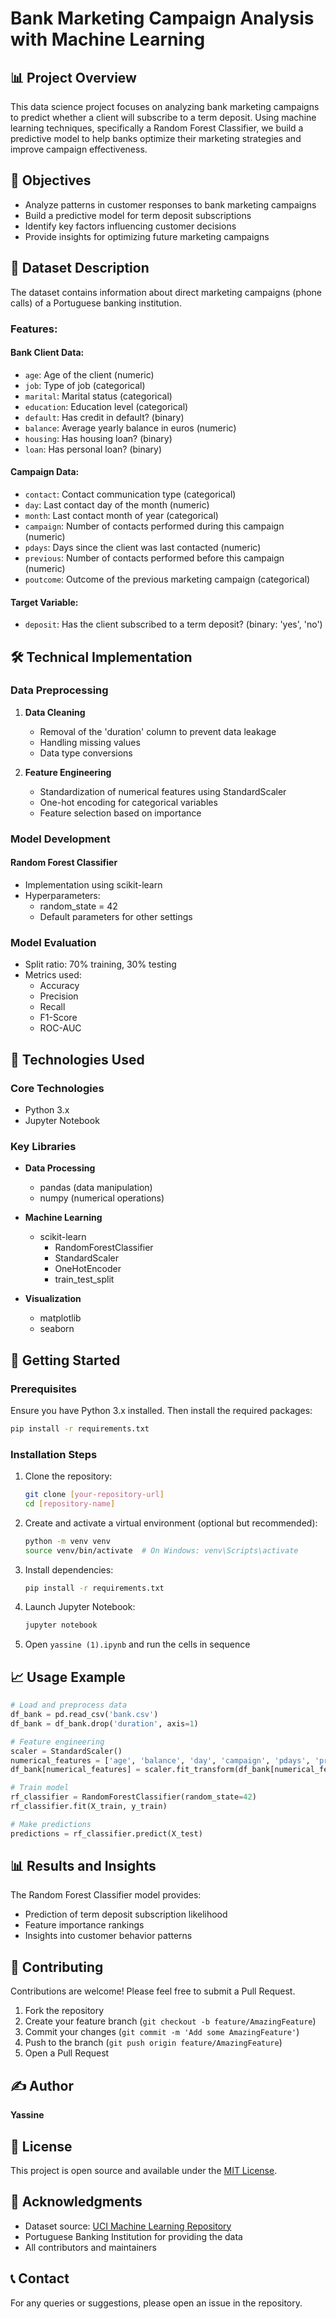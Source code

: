 # Bank Marketing Campaign Analysis with Machine Learning

## 📊 Project Overview

This data science project focuses on analyzing bank marketing campaigns to predict whether a client will subscribe to a term deposit. Using machine learning techniques, specifically a Random Forest Classifier, we build a predictive model to help banks optimize their marketing strategies and improve campaign effectiveness.

## 🎯 Objectives

- Analyze patterns in customer responses to bank marketing campaigns
- Build a predictive model for term deposit subscriptions
- Identify key factors influencing customer decisions
- Provide insights for optimizing future marketing campaigns

## 📑 Dataset Description

The dataset contains information about direct marketing campaigns (phone calls) of a Portuguese banking institution. 

### Features:

#### Bank Client Data:
- `age`: Age of the client (numeric)
- `job`: Type of job (categorical)
- `marital`: Marital status (categorical)
- `education`: Education level (categorical)
- `default`: Has credit in default? (binary)
- `balance`: Average yearly balance in euros (numeric)
- `housing`: Has housing loan? (binary)
- `loan`: Has personal loan? (binary)

#### Campaign Data:
- `contact`: Contact communication type (categorical)
- `day`: Last contact day of the month (numeric)
- `month`: Last contact month of year (categorical)
- `campaign`: Number of contacts performed during this campaign (numeric)
- `pdays`: Days since the client was last contacted (numeric)
- `previous`: Number of contacts performed before this campaign (numeric)
- `poutcome`: Outcome of the previous marketing campaign (categorical)

#### Target Variable:
- `deposit`: Has the client subscribed to a term deposit? (binary: 'yes', 'no')

## 🛠️ Technical Implementation

### Data Preprocessing

1. **Data Cleaning**
   - Removal of the 'duration' column to prevent data leakage
   - Handling missing values
   - Data type conversions

2. **Feature Engineering**
   - Standardization of numerical features using StandardScaler
   - One-hot encoding for categorical variables
   - Feature selection based on importance

### Model Development

#### Random Forest Classifier
- Implementation using scikit-learn
- Hyperparameters:
  - random_state = 42
  - Default parameters for other settings

### Model Evaluation
- Split ratio: 70% training, 30% testing
- Metrics used:
  - Accuracy
  - Precision
  - Recall
  - F1-Score
  - ROC-AUC

## 🔧 Technologies Used

### Core Technologies
- Python 3.x
- Jupyter Notebook

### Key Libraries
- **Data Processing**
  - pandas (data manipulation)
  - numpy (numerical operations)
  
- **Machine Learning**
  - scikit-learn
    - RandomForestClassifier
    - StandardScaler
    - OneHotEncoder
    - train_test_split
    
- **Visualization**
  - matplotlib
  - seaborn

## 🚀 Getting Started

### Prerequisites

Ensure you have Python 3.x installed. Then install the required packages:

```bash
pip install -r requirements.txt
```

### Installation Steps

1. Clone the repository:
   ```bash
   git clone [your-repository-url]
   cd [repository-name]
   ```

2. Create and activate a virtual environment (optional but recommended):
   ```bash
   python -m venv venv
   source venv/bin/activate  # On Windows: venv\Scripts\activate
   ```

3. Install dependencies:
   ```bash
   pip install -r requirements.txt
   ```

4. Launch Jupyter Notebook:
   ```bash
   jupyter notebook
   ```

5. Open `yassine (1).ipynb` and run the cells in sequence

## 📈 Usage Example

```python
# Load and preprocess data
df_bank = pd.read_csv('bank.csv')
df_bank = df_bank.drop('duration', axis=1)

# Feature engineering
scaler = StandardScaler()
numerical_features = ['age', 'balance', 'day', 'campaign', 'pdays', 'previous']
df_bank[numerical_features] = scaler.fit_transform(df_bank[numerical_features])

# Train model
rf_classifier = RandomForestClassifier(random_state=42)
rf_classifier.fit(X_train, y_train)

# Make predictions
predictions = rf_classifier.predict(X_test)
```

## 📊 Results and Insights

The Random Forest Classifier model provides:
- Prediction of term deposit subscription likelihood
- Feature importance rankings
- Insights into customer behavior patterns

## 🤝 Contributing

Contributions are welcome! Please feel free to submit a Pull Request.

1. Fork the repository
2. Create your feature branch (`git checkout -b feature/AmazingFeature`)
3. Commit your changes (`git commit -m 'Add some AmazingFeature'`)
4. Push to the branch (`git push origin feature/AmazingFeature`)
5. Open a Pull Request

## ✍️ Author

**Yassine**

## 📝 License

This project is open source and available under the [MIT License](LICENSE).

## 🙏 Acknowledgments

- Dataset source: [UCI Machine Learning Repository](https://archive.ics.uci.edu/ml/datasets/Bank+Marketing)
- Portuguese Banking Institution for providing the data
- All contributors and maintainers

## 📞 Contact

For any queries or suggestions, please open an issue in the repository.
